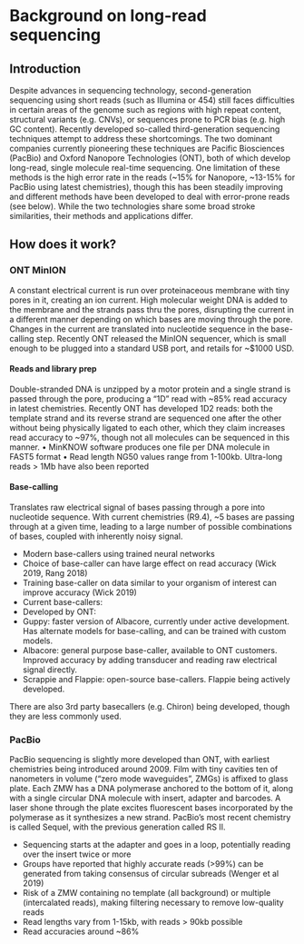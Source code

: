 # Background on long-read sequencing
## Introduction
Despite advances in sequencing technology, second-generation sequencing using short reads (such as Illumina or 454) still faces difficulties in certain areas of the genome such as regions with high repeat content, structural variants (e.g. CNVs), or sequences prone to PCR bias (e.g. high GC content). Recently developed so-called third-generation sequencing techniques attempt to address these shortcomings. The two dominant companies currently pioneering these techniques are Pacific Biosciences (PacBio) and Oxford Nanopore Technologies (ONT), both of which develop long-read, single molecule real-time sequencing. One limitation of these methods is the high error rate in the reads (~15% for Nanopore, ~13-15% for PacBio using latest chemistries), though this has been steadily improving and different methods have been developed to deal with error-prone reads (see below). While the two technologies share some broad stroke similarities, their methods and applications differ.

## How does it work?
### ONT MinION
A constant electrical current is run over proteinaceous membrane with tiny pores in it, creating an ion current. High molecular weight DNA is added to the membrane and the strands pass thru the pores, disrupting the current in a different manner depending on which bases are moving through the pore. Changes in the current are translated into nucleotide sequence in the base-calling step. Recently ONT released the MinION sequencer, which is small enough to be plugged into a standard USB port, and retails for ~$1000 USD.

#### Reads and library prep  
Double-stranded DNA is unzipped by a motor protein and a single strand is passed through the pore, producing a “1D” read with ~85% read accuracy in latest chemistries. Recently ONT has developed 1D2 reads: both the template strand and its reverse strand are sequenced one after the other without being physically ligated to each other, which they claim increases read accuracy to ~97%, though not all molecules can be sequenced in this manner.
•	MinKNOW software produces one file per DNA molecule in FAST5 format
•	Read length NG50 values range from 1-100kb. Ultra-long reads > 1Mb have also been reported

#### Base-calling  
Translates raw electrical signal of bases passing through a pore into nucleotide sequence. With current chemistries (R9.4), ~5 bases are passing through at a given time, leading to a large number of possible combinations of bases, coupled with inherently noisy signal.
-	Modern base-callers using trained neural networks
-	Choice of base-caller can have large effect on read accuracy (Wick 2019, Rang 2018)
-	Training base-caller on data similar to your organism of interest can improve accuracy (Wick 2019)
-	Current base-callers:
-	Developed by ONT:
-	Guppy: faster version of Albacore, currently under active development. Has alternate models for base-calling, and can be trained with custom models.
-	Albacore: general purpose base-caller, available to ONT customers. Improved accuracy by adding transducer and reading raw electrical signal directly.
-	Scrappie and Flappie: open-source base-callers. Flappie being actively developed.

There are also 3rd party basecallers (e.g. Chiron) being developed, though they are less commonly used.

### PacBio
PacBio sequencing is slightly more developed than ONT, with earliest chemistries being introduced around 2009. Film with tiny cavities ten of nanometers in volume (“zero mode waveguides”, ZMGs) is affixed to glass plate. Each ZMW has a DNA polymerase anchored to the bottom of it, along with a single circular DNA molecule with insert, adapter and barcodes. A laser shone through the plate excites fluorescent bases incorporated by the polymerase as it synthesizes a new strand. PacBio’s most recent chemistry is called Sequel, with the previous generation called RS II.

-	Sequencing starts at the adapter and goes in a loop, potentially reading over the insert twice or more
-	Groups have reported that highly accurate reads (>99%) can be generated from taking consensus of circular subreads (Wenger et al 2019)
-	Risk of a ZMW containing no template (all background) or multiple (intercalated reads), making filtering necessary to remove low-quality reads
-	Read lengths vary from 1-15kb, with reads > 90kb possible
-	Read accuracies around ~86%
